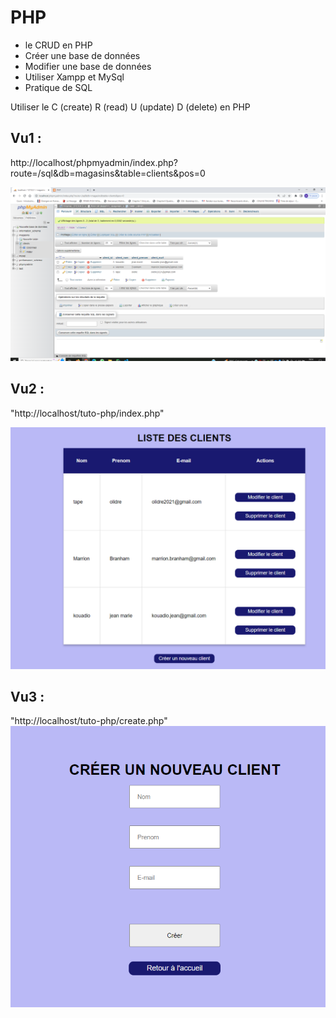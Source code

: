 # PHP

* le CRUD en PHP
* Créer une base de données
* Modifier une base de données
* Utiliser Xampp et MySql
* Pratique de SQL

Utiliser le C (create) R (read) U (update) D (delete) en PHP

## Vu1 : 

http://localhost/phpmyadmin/index.php?route=/sql&db=magasins&table=clients&pos=0

![php_admi](php1.PNG)

## Vu2 : 

"http://localhost/tuto-php/index.php"

![php_admi](php2.PNG)

## Vu3 : 

"http://localhost/tuto-php/create.php"
![php_admi](php3.PNG)
